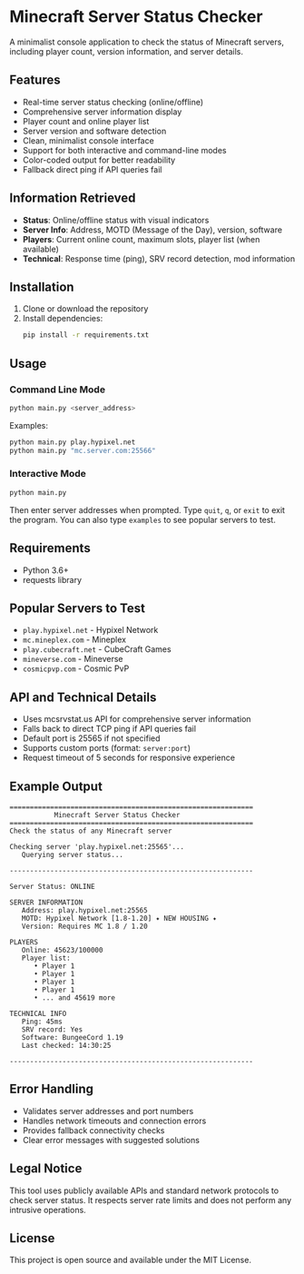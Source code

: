# Minecraft Server Status Checker
A minimalist console application to check the status of Minecraft servers, including player count, version information, and server details.

## Features
- Real-time server status checking (online/offline)
- Comprehensive server information display
- Player count and online player list
- Server version and software detection
- Clean, minimalist console interface
- Support for both interactive and command-line modes
- Color-coded output for better readability
- Fallback direct ping if API queries fail

## Information Retrieved
- **Status**: Online/offline status with visual indicators
- **Server Info**: Address, MOTD (Message of the Day), version, software
- **Players**: Current online count, maximum slots, player list (when available)
- **Technical**: Response time (ping), SRV record detection, mod information

## Installation
1. Clone or download the repository
2. Install dependencies:
   ```bash
   pip install -r requirements.txt
   ```

## Usage
### Command Line Mode
```bash
python main.py <server_address>
```
Examples:
```bash
python main.py play.hypixel.net
python main.py "mc.server.com:25566"
```

### Interactive Mode
```bash
python main.py
```
Then enter server addresses when prompted. Type `quit`, `q`, or `exit` to exit the program.
You can also type `examples` to see popular servers to test.

## Requirements
- Python 3.6+
- requests library

## Popular Servers to Test
- `play.hypixel.net` - Hypixel Network
- `mc.mineplex.com` - Mineplex
- `play.cubecraft.net` - CubeCraft Games
- `mineverse.com` - Mineverse
- `cosmicpvp.com` - Cosmic PvP

## API and Technical Details
- Uses mcsrvstat.us API for comprehensive server information
- Falls back to direct TCP ping if API queries fail
- Default port is 25565 if not specified
- Supports custom ports (format: `server:port`)
- Request timeout of 5 seconds for responsive experience

## Example Output
```
============================================================
           Minecraft Server Status Checker
============================================================
Check the status of any Minecraft server

Checking server 'play.hypixel.net:25565'...
   Querying server status...

------------------------------------------------------------

Server Status: ONLINE

SERVER INFORMATION
   Address: play.hypixel.net:25565
   MOTD: Hypixel Network [1.8-1.20] ✦ NEW HOUSING ✦
   Version: Requires MC 1.8 / 1.20

PLAYERS
   Online: 45623/100000
   Player list:
      • Player 1
      • Player 1
      • Player 1
      • Player 1
      • ... and 45619 more

TECHNICAL INFO
   Ping: 45ms
   SRV record: Yes
   Software: BungeeCord 1.19
   Last checked: 14:30:25

------------------------------------------------------------
```

## Error Handling
- Validates server addresses and port numbers
- Handles network timeouts and connection errors
- Provides fallback connectivity checks
- Clear error messages with suggested solutions

## Legal Notice
This tool uses publicly available APIs and standard network protocols to check server status. It respects server rate limits and does not perform any intrusive operations.

## License
This project is open source and available under the MIT License.